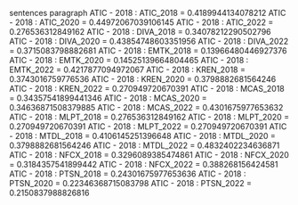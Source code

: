 sentences
paragraph
ATIC - 2018 : ATIC_2018 = 0.4189944134078212
ATIC - 2018 : ATIC_2020 = 0.44972067039106145
ATIC - 2018 : ATIC_2022 = 0.276536312849162
ATIC - 2018 : DIVA_2018 = 0.34078212290502796
ATIC - 2018 : DIVA_2020 = 0.43854748603351956
ATIC - 2018 : DIVA_2022 = 0.3715083798882681
ATIC - 2018 : EMTK_2018 = 0.13966480446927376
ATIC - 2018 : EMTK_2020 = 0.14525139664804465
ATIC - 2018 : EMTK_2022 = 0.4217877094972067
ATIC - 2018 : KREN_2018 = 0.3743016759776536
ATIC - 2018 : KREN_2020 = 0.3798882681564246
ATIC - 2018 : KREN_2022 = 0.270949720670391
ATIC - 2018 : MCAS_2018 = 0.34357541899441346
ATIC - 2018 : MCAS_2020 = 0.34636871508379885
ATIC - 2018 : MCAS_2022 = 0.4301675977653632
ATIC - 2018 : MLPT_2018 = 0.276536312849162
ATIC - 2018 : MLPT_2020 = 0.270949720670391
ATIC - 2018 : MLPT_2022 = 0.270949720670391
ATIC - 2018 : MTDL_2018 = 0.4106145251396648
ATIC - 2018 : MTDL_2020 = 0.3798882681564246
ATIC - 2018 : MTDL_2022 = 0.4832402234636871
ATIC - 2018 : NFCX_2018 = 0.3296089385474861
ATIC - 2018 : NFCX_2020 = 0.3184357541899442
ATIC - 2018 : NFCX_2022 = 0.388268156424581
ATIC - 2018 : PTSN_2018 = 0.24301675977653636
ATIC - 2018 : PTSN_2020 = 0.22346368715083798
ATIC - 2018 : PTSN_2022 = 0.2150837988826816
